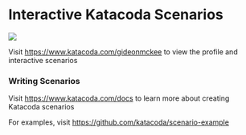 # Interactive Katacoda Scenarios

[![](http://shields.katacoda.com/katacoda/gideonmckee/count.svg)](https://www.katacoda.com/gideonmckee "Get your profile on Katacoda.com")

Visit https://www.katacoda.com/gideonmckee to view the profile and interactive scenarios

### Writing Scenarios
Visit https://www.katacoda.com/docs to learn more about creating Katacoda scenarios

For examples, visit https://github.com/katacoda/scenario-example
